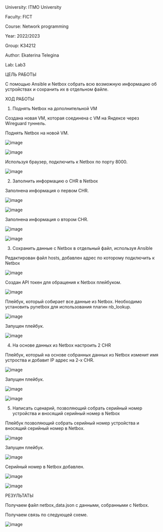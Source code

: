 University: ITMO University

Faculty: FICT

Course: Network programming

Year: 2022/2023

Group: K34212

Author: Ekaterina Telegina

Lab: Lab3



ЦЕЛЬ РАБОТЫ

С помощью Ansible и Netbox собрать всю возможную информацию об устройствах и сохранить их в отдельном файле.


ХОД РАБОТЫ

1. Поднять Netbox на дополнительной VM

Создана новая VM, которая соединена с VM на Яндексе через Wireguard туннель.


Поднять Netbox на новой VM.

![image](https://user-images.githubusercontent.com/53398280/207084267-2b8bb169-2dec-482f-8602-6b0604918397.png)

![image](https://user-images.githubusercontent.com/53398280/207084335-4a71bae4-a1ee-4709-b223-2368fb6bc2dd.png)


Используя браузер, подключить к Netbox по порту 8000.

![image](https://user-images.githubusercontent.com/53398280/207084400-036b9b1b-99f1-404c-a53a-6e4f99910f80.png)

2. Заполнить информацию о CHR в Netbox

Заполнена информация о первом CHR.

![image](https://user-images.githubusercontent.com/53398280/207084538-cfe60dcf-11b9-41a1-8976-244b43ff71ac.png)

![image](https://user-images.githubusercontent.com/53398280/207084604-64035f2d-9cd8-444f-97d9-68fb166939f1.png)

Заполнена информация о втором CHR.

![image](https://user-images.githubusercontent.com/53398280/207084708-0778b0d3-dfa9-4751-a001-82a91bc97147.png)

![image](https://user-images.githubusercontent.com/53398280/207084825-fe348398-0d14-43de-b28b-cd3cbe87ce31.png)

3. Сохранить данные с Netbox в отдельный файл, используя Ansible

Редактирован файл hosts, добавлен адрес по которому подключить к Netbox

![image](https://user-images.githubusercontent.com/53398280/207084897-efc2e4ce-2462-415c-9e32-85e71f961759.png)

Создан API токен для обращения к Netbox плейбуком.

![image](https://user-images.githubusercontent.com/53398280/207084966-eee3b2c1-9f03-47df-9ebe-54276eb934a5.png)

Плейбук, который собирает все данные из Netbox. Необходимо установить pynetbox для использования плагин nb_lookup.

![image](https://user-images.githubusercontent.com/53398280/207085129-82db2687-3c9f-41f7-9269-7351fdbd9f84.png)

Запущен плейбук.

![image](https://user-images.githubusercontent.com/53398280/207085264-3cb88fac-ce42-4bc3-a869-17e849c9063c.png)

4. На основе данных из Netbox настроить 2 CHR

Плейбук, который на основе собранных данных из Netbox изменит имя устроства и добавит IP адрес на 2-х CHR.

![image](https://user-images.githubusercontent.com/53398280/207085372-114878d1-ae26-49da-b09f-b31314875e0f.png)


Запущен плейбук.

![image](https://user-images.githubusercontent.com/53398280/207085423-ea88cad4-c939-4e65-a471-6d330abaf5ff.png)

![image](https://user-images.githubusercontent.com/53398280/207085462-4d03a335-3901-4bc6-94c9-97c83c4b872a.png)


5. Написать сценарий, позволяющий собрать серийный номер устройства и вносящий серийный номер в Netbox

Плейбук позволяющий собрать серийный номер устройства и вносящий серийный номер в Netbox.

![image](https://user-images.githubusercontent.com/53398280/207085611-79e552b6-8ce8-4e56-bbc2-7625c351512b.png)

Запущен плейбук.

![image](https://user-images.githubusercontent.com/53398280/207085647-e1793046-b0b4-4c9d-a6fb-3cfa7385488c.png)

Серийный номер в Netbox добавлен.

![image](https://user-images.githubusercontent.com/53398280/207085699-0efa390e-4379-4963-97e9-d1519446576d.png)

![image](https://user-images.githubusercontent.com/53398280/207090662-af45aabc-b756-41cc-9585-603e2ba3d55c.png)

РЕЗУЛЬТАТЫ

Получаем файл netbox_data.json с данными, собранными с Netbox.

Получаем связь по следующей схеме.

![image](https://user-images.githubusercontent.com/53398280/207090728-2f580770-32f1-44e7-89b6-510f4ec7c0c1.png)
